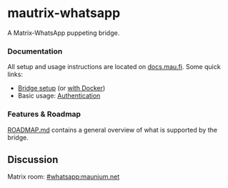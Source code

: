 # mautrix-whatsapp
A Matrix-WhatsApp puppeting bridge.

### Documentation
All setup and usage instructions are located on [docs.mau.fi]. Some quick links:

[docs.mau.fi]: https://docs.mau.fi/bridges/go/whatsapp/index.html

* [Bridge setup](https://docs.mau.fi/bridges/go/whatsapp/setup/index.html)
  (or [with Docker](https://docs.mau.fi/bridges/go/whatsapp/setup/docker.html))
* Basic usage: [Authentication](https://docs.mau.fi/bridges/go/whatsapp/authentication.html)

### Features & Roadmap
[ROADMAP.md](https://github.com/mautrix/whatsapp/blob/master/ROADMAP.md)
contains a general overview of what is supported by the bridge.

## Discussion
Matrix room: [#whatsapp:maunium.net](https://matrix.to/#/#whatsapp:maunium.net)
